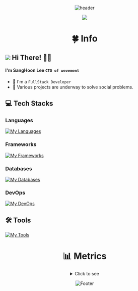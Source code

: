 <div align=center>

![header](https://capsule-render.vercel.app/api?type=waving&color=3E70F5&height=240&section=header&text=Sang%20Hoon%20&fontSize=90&fontColor=FFFFFF&animation=twinkling)
<br>

<img src="https://user-images.githubusercontent.com/101442533/231036848-470297bf-1b0e-4e40-8609-07258c06c3d0.png"/>
</div>

<div align=center>
<h1>🍀 Info</h1>
</div>

## <img src="https://user-images.githubusercontent.com/101442533/231038932-21b237e3-0b88-4d32-9226-e9f6a78a9fab.png" style="height:30px"> Hi There! 👋🏻
#### I'm SangHoon Lee `CTO of wevement`
- 👾 I'm a `FullStack Developer`
- 🔭 Various projects are underway to solve social problems.


## 💻 Tech Stacks

### Languages
[![My Languages](https://skillicons.dev/icons?i=dart,kotlin,py,typescript,c,cpp,java)](https://skillicons.dev)

### Frameworks
[![My Frameworks](https://skillicons.dev/icons?i=flutter,nextjs,nodejs,flask,pytorch,tensorflow,spring,arduino)](https://skillicons.dev)

### Databases
[![My Databases](https://skillicons.dev/icons?i=mysql,firebase)](https://skillicons.dev)

### DevOps
[![My DevOps](https://skillicons.dev/icons?i=nginx,docker,kubernetes,raspberrypi,cloudflare,aws)](https://skillicons.dev)

## 🛠️ Tools
[![My Tools](https://skillicons.dev/icons?i=vscode,idea,neovim,bash,github,git,postman,figma)](https://skillicons.dev)


<div align=center>

<h1>📊 Metrics</h1>
<details>
<summary>Click to see</summary>

<div align="center">
  
![Metrics](/github-metrics.svg)

</div>

</details>

![Footer](https://capsule-render.vercel.app/api?type=waving&color=3E70F5&height=200&section=footer)


</div>
